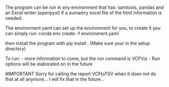 The program can be run in any environment that has: samtools, pandas and an Excel writer (openpyxl) if
a sumamry excel file of the html information is needed.

The environment yaml can set up the environment for you, to create it you can simply run: conda env create -f environment.yaml

then install the program with pip install . (Make sure your in the setup directory)

To run:
    - more information to come, but the run command is VCFViz
    - Run options will be elaborated on in the future
  

#IMPORTANT
Sorry for calling the report VCFtoTSV when it does not do that at all anymore...
I will fix that in the future...